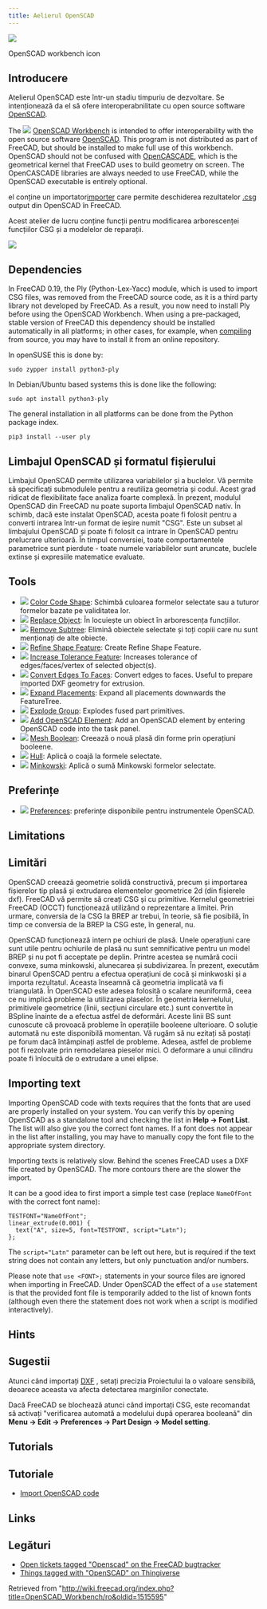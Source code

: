 ```yaml
---
title: Aelierul OpenSCAD
---
```


![](/images/Workbench_OpenSCAD.svg)

OpenSCAD workbench icon

## Introducere

Atelierul OpenSCAD este într-un stadiu timpuriu de dezvoltare. Se intenționează da el să ofere interoperabnilitate cu open source software [OpenSCAD](http://www.openscad.org/).

The ![](/images/Workbench_OpenSCAD.svg) [OpenSCAD Workbench](/OpenSCAD_Workbench "OpenSCAD Workbench") is intended to offer interoperability with the open source software [OpenSCAD](http://www.openscad.org/). This program is not distributed as part of FreeCAD, but should be installed to make full use of this workbench. OpenSCAD should not be confused with [OpenCASCADE](/OpenCASCADE "OpenCASCADE"), which is the geometrical kernel that FreeCAD uses to build geometry on screen. The OpenCASCADE libraries are always needed to use FreeCAD, while the OpenSCAD executable is entirely optional.

el conține un importator[importer](/OpenSCAD_CSG "OpenSCAD CSG") care permite deschiderea rezultatelor [.csg](/OpenSCAD_CSG "OpenSCAD CSG") output din OpenSCAD în FreeCAD.

Acest atelier de lucru conține funcții pentru modificarea arborescenței funcțiilor CSG și a modelelor de reparații.

![](/images/OpenSCADexamaple1.png)

## Dependencies

In FreeCAD 0.19, the Ply (Python-Lex-Yacc) module, which is used to import CSG files, was removed from the FreeCAD source code, as it is a third party library not developed by FreeCAD. As a result, you now need to install Ply before using the OpenSCAD Workbench. When using a pre-packaged, stable version of FreeCAD this dependency should be installed automatically in all platforms; in other cases, for example, when [compiling](/Compiling "Compiling") from source, you may have to install it from an online repository.

In openSUSE this is done by:

```
sudo zypper install python3-ply

```

In Debian/Ubuntu based systems this is done like the following:

```
sudo apt install python3-ply

```

The general installation in all platforms can be done from the Python package index.

```
pip3 install --user ply

```

## Limbajul OpenSCAD și formatul fișierului

Limbajul OpenSCAD permite utilizarea variabilelor și a buclelor. Vă permite să specificați submodulele pentru a reutiliza geometria și codul. Acest grad ridicat de flexibilitate face analiza foarte complexă. În prezent, modulul OpenSCAD din FreeCAD nu poate suporta limbajul OpenSCAD nativ.
În schimb, dacă este instalat OpenSCAD, acesta poate fi folosit pentru a converti intrarea într-un format de ieșire numit "CSG". Este un subset al limbajului OpenSCAD și poate fi folosit ca intrare în OpenSCAD pentru prelucrare ulterioară.
În timpul conversiei, toate comportamentele parametrice sunt pierdute - toate numele variabilelor sunt aruncate, buclele extinse și expresiile matematice evaluate.

## Tools

- ![](/images/OpenSCAD_ColorCodeShape.png) [Color Code Shape](/OpenSCAD_ColorCodeShape "OpenSCAD ColorCodeShape"): Schimbă culoarea formelor selectate sau a tuturor formelor bazate pe validitatea lor.
- ![](/images/OpenSCAD_ReplaceObject.png) [Replace Object](/OpenSCAD_ReplaceObject "OpenSCAD ReplaceObject"): În locuiește un obiect în arborescența funcțiilor.
- ![](/images/OpenSCAD_RemoveSubtree.png) [Remove Subtree](/OpenSCAD_RemoveSubtree "OpenSCAD RemoveSubtree"): Elimină obiectele selectate și toți copiii care nu sunt menționați de alte obiecte.
- ![](/images/OpenSCAD_RefineShapeFeature.png) [Refine Shape Feature](/OpenSCAD_RefineShapeFeature "OpenSCAD RefineShapeFeature"): Create Refine Shape Feature.
- ![](/images/OpenSCAD_IncreaseTolerance.png) [Increase Tolerance Feature](/OpenSCAD_IncreaseTolerance "OpenSCAD IncreaseTolerance"): Increases tolerance of edges/faces/vertex of selected object(s).
- ![](/images/OpenSCAD_Edgestofaces.png) [Convert Edges To Faces](/OpenSCAD_Edgestofaces "OpenSCAD Edgestofaces"): Convert edges to faces. Useful to prepare imported DXF geometry for extrusion.
- ![](/images/OpenSCAD_ExpandPlacements.png) [Expand Placements](/OpenSCAD_ExpandPlacements "OpenSCAD ExpandPlacements"): Expand all placements downwards the FeatureTree.
- ![](/images/OpenSCAD_ExplodeGroup.png) [Explode Group](/OpenSCAD_ExplodeGroup "OpenSCAD ExplodeGroup"): Explodes fused part primitives.
- ![](/images/OpenSCAD_AddOpenSCADElement.png) [Add OpenSCAD Element](/OpenSCAD_AddOpenSCADElement "OpenSCAD AddOpenSCADElement"): Add an OpenSCAD element by entering OpenSCAD code into the task panel.
- ![](/images/OpenSCAD_MeshBoolean.png) [Mesh Boolean](/OpenSCAD_MeshBoolean "OpenSCAD MeshBoolean"): Creează o nouă plasă din forme prin operațiuni booleene.
- ![](/images/OpenSCAD_Hull.png) [Hull](/OpenSCAD_Hull "OpenSCAD Hull"): Aplică o coajă la formele selectate.
- ![](/images/OpenSCAD_Minkowski.png) [Minkowski](/OpenSCAD_Minkowski "OpenSCAD Minkowski"): Aplică o sumă Minkowski formelor selectate.

## Preferințe

- ![](/images/Std_DlgParameter.png) [Preferences](/OpenSCAD_Preferences "OpenSCAD Preferences"): preferințe disponibile pentru instrumentele OpenSCAD.

## Limitations

## Limitări

OpenSCAD creează geometrie solidă constructivă, precum și importarea fișierelor tip plasă și extrudarea elementelor geometrice 2d (din fișierele dxf). FreeCAD vă permite să creați CSG și cu primitive. Kernelul geometriei FreeCAD (OCCT) funcționează utilizând o reprezentare a limitei.
Prin urmare, conversia de la CSG la BREP ar trebui, în teorie, să fie posibilă, în timp ce conversia de la BREP la CSG este, în general, nu.

OpenSCAD funcționează intern pe ochiuri de plasă. Unele operațiuni care sunt utile pentru ochiurile de plasă nu sunt semnificative pentru un model BREP și nu pot fi acceptate pe deplin. Printre acestea se numără cocii convexe, suma minkowski, alunecarea și subdivizarea. În prezent, executăm binarul OpenSCAD pentru a efectua operațiuni de cocă și minkwoski și a importa rezultatul. Aceasta înseamnă că geometria implicată va fi triangulată. În OpenSCAD este adesea folosită o scalare neuniformă, ceea ce nu implică probleme la utilizarea plaselor. În geometria kernelului, primitivele geometrice (linii, secțiuni circulare etc.) sunt convertite în BSpline înainte de a efectua astfel de deformări. Aceste linii BS sunt cunoscute că provoacă probleme în operațiile booleene ulterioare. O soluție automată nu este disponibilă momentan. Vă rugăm să nu ezitați să postați pe forum dacă întâmpinați astfel de probleme. Adesea, astfel de probleme pot fi rezolvate prin remodelarea pieselor mici. O deformare a unui cilindru poate fi înlocuită de o extrudare a unei elipse.

## Importing text

Importing OpenSCAD code with texts requires that the fonts that are used are properly installed on your system. You can verify this by opening OpenSCAD as a standalone tool and checking the list in **Help → Font List**. The list will also give you the correct font names. If a font does not appear in the list after installing, you may have to manually copy the font file to the appropriate system directory.

Importing texts is relatively slow. Behind the scenes FreeCAD uses a DXF file created by OpenSCAD. The more contours there are the slower the import.

It can be a good idea to first import a simple test case (replace `NameOfFont` with the correct font name):

```
TESTFONT="NameOfFont";
linear_extrude(0.001) {
  text("A", size=5, font=TESTFONT, script="Latn");
};

```

The `script="Latn"` parameter can be left out here, but is required if the text string does not contain any letters, but only punctuation and/or numbers.

Please note that `use <FONT>;` statements in your source files are ignored when importing in FreeCAD. Under OpenSCAD the effect of a `use` statement is that the provided font file is temporarily added to the list of known fonts (although even there the statement does not work when a script is modified interactively).

## Hints

## Sugestii

Atunci când importați [DXF](/DXF "DXF") , setați precizia Proiectului la o valoare sensibilă, deoarece aceasta va afecta detectarea marginilor conectate.

Dacă FreeCAD se blochează atunci când importați CSG, este recomandat să activați "verificarea automată a modelului după operarea booleană" din **Menu → Edit → Preferences → Part Design → Model setting**.

## Tutorials

## Tutoriale

- [Import OpenSCAD code](/Import_OpenSCAD_code "Import OpenSCAD code")

## Links

## Legături

- [Open tickets tagged "Openscad" on the FreeCAD bugtracker](https://freecadweb.org/tracker/search.php?tag_string=OpenSCAD)
- [Things tagged with "OpenSCAD" on Thingiverse](http://www.thingiverse.com/tag:openscad)

Retrieved from "<http://wiki.freecad.org/index.php?title=OpenSCAD_Workbench/ro&oldid=1515595>"
